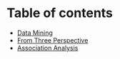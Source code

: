 # Table of contents

* [Data Mining](README.md)
* [From Three Perspective](from-three-perspective.md)
* [Association Analysis](association-analysis.md)

